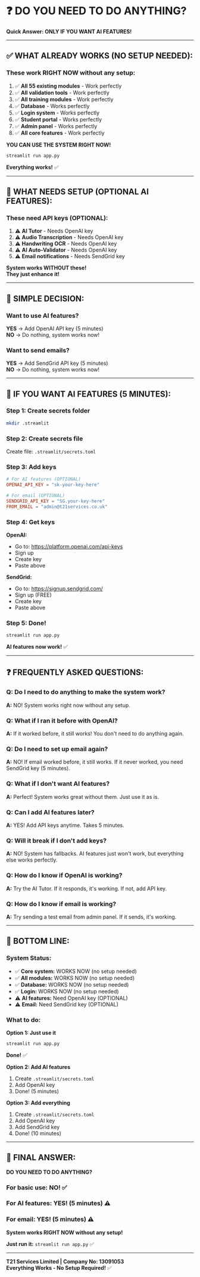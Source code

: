 # ❓ DO YOU NEED TO DO ANYTHING?

**Quick Answer: ONLY IF YOU WANT AI FEATURES!**

---

## ✅ WHAT ALREADY WORKS (NO SETUP NEEDED):

### **These work RIGHT NOW without any setup:**

1. ✅ **All 55 existing modules** - Work perfectly
2. ✅ **All validation tools** - Work perfectly
3. ✅ **All training modules** - Work perfectly
4. ✅ **Database** - Works perfectly
5. ✅ **Login system** - Works perfectly
6. ✅ **Student portal** - Works perfectly
7. ✅ **Admin panel** - Works perfectly
8. ✅ **All core features** - Work perfectly

**YOU CAN USE THE SYSTEM RIGHT NOW!**

```bash
streamlit run app.py
```

**Everything works!** ✅

---

## 🤖 WHAT NEEDS SETUP (OPTIONAL AI FEATURES):

### **These need API keys (OPTIONAL):**

1. ⚠️ **AI Tutor** - Needs OpenAI key
2. ⚠️ **Audio Transcription** - Needs OpenAI key
3. ⚠️ **Handwriting OCR** - Needs OpenAI key
4. ⚠️ **AI Auto-Validator** - Needs OpenAI key
5. ⚠️ **Email notifications** - Needs SendGrid key

**System works WITHOUT these!**  
**They just enhance it!**

---

## 🎯 SIMPLE DECISION:

### **Want to use AI features?**

**YES** → Add OpenAI API key (5 minutes)  
**NO** → Do nothing, system works now!

### **Want to send emails?**

**YES** → Add SendGrid API key (5 minutes)  
**NO** → Do nothing, system works now!

---

## 🚀 IF YOU WANT AI FEATURES (5 MINUTES):

### **Step 1: Create secrets folder**
```bash
mkdir .streamlit
```

### **Step 2: Create secrets file**
Create file: `.streamlit/secrets.toml`

### **Step 3: Add keys**
```toml
# For AI features (OPTIONAL)
OPENAI_API_KEY = "sk-your-key-here"

# For email (OPTIONAL)
SENDGRID_API_KEY = "SG.your-key-here"
FROM_EMAIL = "admin@t21services.co.uk"
```

### **Step 4: Get keys**

**OpenAI:**
- Go to: https://platform.openai.com/api-keys
- Sign up
- Create key
- Paste above

**SendGrid:**
- Go to: https://signup.sendgrid.com/
- Sign up (FREE)
- Create key
- Paste above

### **Step 5: Done!**
```bash
streamlit run app.py
```

**AI features now work!** ✅

---

## ❓ FREQUENTLY ASKED QUESTIONS:

### **Q: Do I need to do anything to make the system work?**
**A:** NO! System works right now without any setup.

### **Q: What if I ran it before with OpenAI?**
**A:** If it worked before, it still works! You don't need to do anything again.

### **Q: Do I need to set up email again?**
**A:** NO! If email worked before, it still works. If it never worked, you need SendGrid key (5 minutes).

### **Q: What if I don't want AI features?**
**A:** Perfect! System works great without them. Just use it as is.

### **Q: Can I add AI features later?**
**A:** YES! Add API keys anytime. Takes 5 minutes.

### **Q: Will it break if I don't add keys?**
**A:** NO! System has fallbacks. AI features just won't work, but everything else works perfectly.

### **Q: How do I know if OpenAI is working?**
**A:** Try the AI Tutor. If it responds, it's working. If not, add API key.

### **Q: How do I know if email is working?**
**A:** Try sending a test email from admin panel. If it sends, it's working.

---

## 🎯 BOTTOM LINE:

### **System Status:**
- ✅ **Core system:** WORKS NOW (no setup needed)
- ✅ **All modules:** WORKS NOW (no setup needed)
- ✅ **Database:** WORKS NOW (no setup needed)
- ✅ **Login:** WORKS NOW (no setup needed)
- ⚠️ **AI features:** Need OpenAI key (OPTIONAL)
- ⚠️ **Email:** Need SendGrid key (OPTIONAL)

### **What to do:**

**Option 1: Just use it**
```bash
streamlit run app.py
```
**Done!** ✅

**Option 2: Add AI features**
1. Create `.streamlit/secrets.toml`
2. Add OpenAI key
3. Done! (5 minutes)

**Option 3: Add everything**
1. Create `.streamlit/secrets.toml`
2. Add OpenAI key
3. Add SendGrid key
4. Done! (10 minutes)

---

## 🎉 FINAL ANSWER:

**DO YOU NEED TO DO ANYTHING?**

### **For basic use:** NO! ✅
### **For AI features:** YES! (5 minutes) ⚠️
### **For email:** YES! (5 minutes) ⚠️

**System works RIGHT NOW without any setup!**

**Just run it:** `streamlit run app.py` ✅

---

**T21 Services Limited | Company No: 13091053**  
**Everything Works - No Setup Required!** ✅
